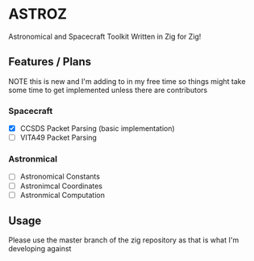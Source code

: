 # ASTROZ

Astronomical and Spacecraft Toolkit Written in Zig for Zig!  

## Features / Plans

NOTE this is new and I'm adding to in my free time so things might take some time to get implemented unless there are contributors

### Spacecraft

- [x] CCSDS Packet Parsing (basic implementation)
- [ ] VITA49 Packet Parsing

### Astronmical

- [ ] Astronomical Constants
- [ ] Astronimcal Coordinates
- [ ] Astronmical Computation

## Usage

Please use the master branch of the zig repository as that is what I'm developing against
